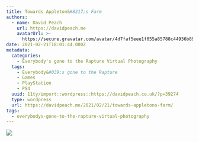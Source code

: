 ```yaml
---
title: Towards Appleton&#8217;s Farm
authors:
  - name: David Peach
    url: https://davidpeach.me
    avatarUrl: >-
      https://secure.gravatar.com/avatar/4d7faf5eee1f055a85788c44936b8995eaab6dfb004e7854ec747ccb272e91ee?s=96&d=mm&r=g
date: 2021-02-21T18:01:44.000Z
metadata:
  categories:
    - Everybody's gone to the Rapture Virtual Photography
  tags:
    - Everybody&#039;s gone to the Rapture
    - Games
    - PlayStation
    - PS4
  uuid: 11ty/import::wordpress::https://davidpeach.co.uk/?p=39274
  type: wordpress
  url: https://davidpeach.me/2021/02/21/towards-appletons-farm/
tags:
  - everybodys-gone-to-the-rapture-virtual-photography
---
```

[![](/assets/Towards-Appletons-Farm-2048x11-qLbxSVnh4eEN.jpg)](/assets/Towards-Appletons-Farm-2048x11-qLbxSVnh4eEN.jpg)